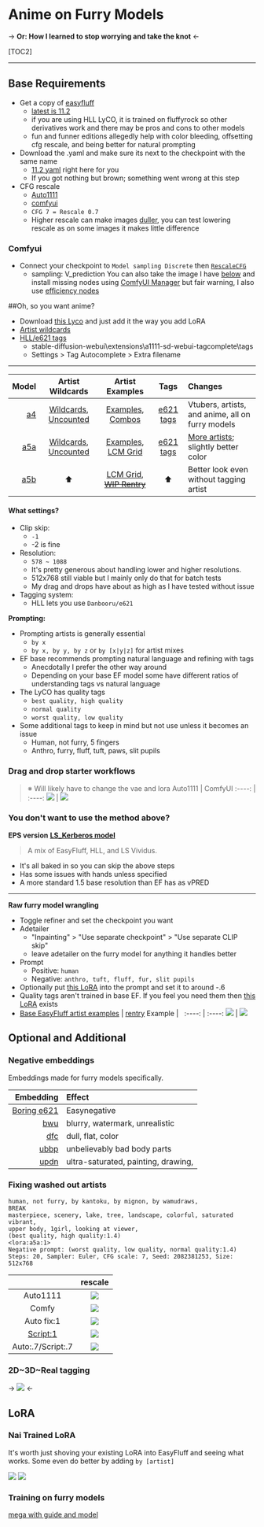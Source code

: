 # Anime on Furry Models
-> **Or: How I learned to stop worrying and take the knot** <-

[TOC2]

*** 

## Base Requirements
- Get a copy of [easyfluff](https://huggingface.co/zatochu/EasyFluff/tree/main)
	- [latest is 11.2](https://huggingface.co/zatochu/EasyFluff/resolve/main/EasyFluffV11.2.safetensors?download=true)
	- if you are using HLL LyCO, it is trained on fluffyrock so other derivatives work and there may be pros and cons to other models
	- fun and funner editions allegedly help with color bleeding, offsetting cfg rescale, and being better for natural prompting
- Download the .yaml and make sure its next to the checkpoint with the same name
	- [11.2 yaml](https://huggingface.co/zatochu/EasyFluff/raw/main/EasyFluffV11.2.yaml) right here for you
	- If you got nothing but brown; something went wrong at this step
- CFG rescale 
	- [Auto1111](https://github.com/Seshelle/CFG_Rescale_webui)
	- [comfyui](https://github.com/comfyanonymous/ComfyUI_experiments)
	- `CFG 7 = Rescale 0.7`
	- Higher rescale can make images [duller](https://rentry.org/5exa3#fixing-washed-out-artists), you can test lowering rescale as on some images it makes little difference

### Comfyui
- Connect your checkpoint to `Model sampling Discrete` then [`RescaleCFG`](https://github.com/comfyanonymous/ComfyUI_experiments)
	- sampling: V_prediction
You can also take the image I have [below](https://rentry.org/5exa3/edit#drag-and-drop-starter-workflows) and install missing nodes using [ComfyUI Manager](https://github.com/ltdrdata/ComfyUI-Manager) but fair warning, I also use [efficiency nodes](https://github.com/jags111/efficiency-nodes-comfyui)

##Oh, so you want anime?
- Download [this Lyco](https://huggingface.co/CluelessC/hll-test/blob/main/lyco/hll6.3-fluff-a5b.safetensors) and just add it the way you add LoRA
- [Artist wildcards](https://files.catbox.moe/sizp9i.txt)
- [HLL/e621 tags](https://files.catbox.moe/e6jc6i.csv)
	- stable-diffusion-webui\extensions\a1111-sd-webui-tagcomplete\tags 
	- Settings > Tag Autocomplete > Extra filename
***
Model | Artist Wildcards | Artist Examples | Tags | Changes
----: | :----: | :----: | :----: | :----
[a4](https://huggingface.co/CluelessC/hll-test/blob/main/lyco/hll6.3-fluff-a4.safetensors) | [Wildcards](https://pixeldrain.com/u/UPZvZtQV), [Uncounted](https://files.catbox.moe/f1ftg0.txt) | [Examples](https://files.catbox.moe/vycv54.jpg), [Combos](https://catbox.moe/c/6etv3n#) | [e621 tags](https://pixeldrain.com/u/TyiryrZB) | Vtubers, artists, and anime, all on furry models
[a5a](https://huggingface.co/CluelessC/hll-test/blob/main/lyco/hll6.3-fluff-a5a.safetensors) | [Wildcards](https://files.catbox.moe/sizp9i.txt), [Uncounted](https://files.catbox.moe/chr7z9.txt) | [Examples](https://files.catbox.moe/5umzad.jpg), [LCM Grid](https://rentry.org/HLL_LCM#a5aa5b) | [e621 tags](https://files.catbox.moe/e6jc6i.csv) | [More artists](https://files.catbox.moe/12el00.txt); slightly better color
[a5b](https://huggingface.co/CluelessC/hll-test/blob/main/lyco/hll6.3-fluff-a5b.safetensors) | ⬆️ | [LCM Grid](https://rentry.org/HLL_LCM#a5aa5b), [~~WIP Rentry~~](https://rentry.org/yxwiu) | ⬆️ | Better look even without tagging artist


#### What settings?
- Clip skip:
	- `-1`
	- -2 is fine
- Resolution:
	- `578 ~ 1088`
	- It's pretty generous about handling lower and higher resolutions.
	- 512x768 still viable but I mainly only do that for batch tests
	- My drag and drops have about as high as I have tested without issue
- Tagging system:
	- HLL lets you use `Danbooru/e621`

**Prompting:**
- Prompting artists is generally essential 
	- `by x`
	- `by x, by y, by z` or `by [x|y|z]` for artist mixes
- EF base recommends prompting natural language and refining with tags
	- Anecdotally I prefer the other way around
	- Depending on your base EF model some have different ratios of understanding tags vs natural language
- The LyCO has quality tags
	- `best quality, high quality`
	- `normal quality`
	- `worst quality, low quality`
- Some additional tags to keep in mind but not use unless it becomes an issue
	- Human, not furry, 5 fingers
	- Anthro, furry, fluff, tuft, paws, slit pupils


### Drag and drop starter workflows
> ※ Will likely have to change the vae and lora
Auto1111 | ComfyUI
:----: | :----:
![](https://files.catbox.moe/tihaoh.png)   | ![](https://files.catbox.moe/mojsq3.png)

### You don't want to use the method above?

**EPS version**
[**LS_Kerberos model**](https://huggingface.co/latent-space-dreams/LS_Kerberos/blob/main/LS_Kerberos.safetensors)
>A mix of EasyFluff, HLL, and LS Vividus.
- It's all baked in so you can skip the above steps
- Has some issues with hands unless specified
- A more standard 1.5 base resolution than EF has as vPRED
***
**Raw furry model wrangling**
- Toggle refiner and set the checkpoint you want
- Adetailer
	- "Inpainting" > "Use separate checkpoint" > "Use separate CLIP skip"
	- leave adetailer on the furry model for anything it handles better
- Prompt
	- Positive: `human`
	- Negative: `anthro, tuft, fluff, fur, slit pupils`
- Optionally put [this LoRA](https://civitai.com/models/104477/de-anime-er) into the prompt and set it to around -.6
- Quality tags aren't trained in base EF. If you feel you need them then [this LoRA](https://civitai.com/models/127533?modelVersionId=151790) exists
- [Base EasyFluff artist examples](https://mega.nz/folder/YQMhHDqa#czASBKMNvoaPqJgH3sLo-w/folder/RMk1xBzC) | [rentry](https://rentry.org/easyfluffcomparison/)
Example | &nbsp;
:----: | :----:
![](https://files.catbox.moe/9ex2b7.png?height=150&width=150) | ![](https://files.catbox.moe/8f0n2e.png)



## Optional and Additional

### Negative embeddings 

Embeddings made for furry models specifically. 

Embedding | Effect
----: | :----
[Boring e621](https://huggingface.co/FoodDesert/boring_e621/blob/main/fluffyrock/boring_e621_fluffyrock_v4.pt) | Easynegative 
[bwu](https://civitai.com/models/187118?modelVersionId=210124) | blurry, watermark, unrealistic
[dfc](https://civitai.com/models/187118?modelVersionId=210141) | dull, flat, color
[ubbp](https://civitai.com/models/187118?modelVersionId=210123) | unbelievably bad body parts
[updn](https://civitai.com/models/187118?modelVersionId=210143) | ultra-saturated, painting, drawing, 

### Fixing washed out artists
```
human, not furry, by kantoku, by mignon, by wamudraws,
BREAK
masterpiece, scenery, lake, tree, landscape, colorful, saturated vibrant,
upper body, 1girl, looking at viewer,
(best quality, high quality:1.4)
<lora:a5a:1>
Negative prompt: (worst quality, low quality, normal quality:1.4)
Steps: 20, Sampler: Euler, CFG scale: 7, Seed: 2082381253, Size: 512x768
```

&nbsp; | rescale
:----: | :----:
Auto1111 | ![](https://files.catbox.moe/l8jfj4.png)
Comfy | ![](https://files.catbox.moe/fb1y7u.png)
Auto fix:1 | ![](https://files.catbox.moe/zc46z5.png)
[Script:1](https://git.mmaker.moe/mmaker/sd-webui-color-enhance.git) | ![](https://files.catbox.moe/w5cntc.png)
Auto:.7/Script:.7 | ![](https://files.catbox.moe/p923ox.png)

### 2D~3D~Real tagging
-> ![](https://files.catbox.moe/eizig7.png) <-

## LoRA
### Nai Trained LoRA
It's worth just shoving your existing LoRA into EasyFluff and seeing what works. Some even do better by adding `by [artist]`

![](https://files.catbox.moe/iuz0da.png)
![](https://files.catbox.moe/c735vp.png)

### Training on furry models
[mega with guide and model](https://mega.nz/folder/OoYWzR6L#psN69wnC2ljJ9OQS2FDHoQ/folder/HwgngBxI)